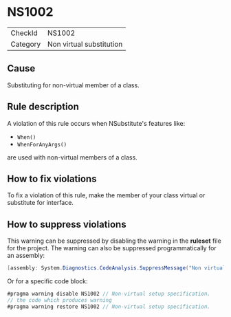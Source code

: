 ﻿# NS1002

<table>
<tr>
  <td>CheckId</td>
  <td>NS1002</td>
</tr>
<tr>
  <td>Category</td>
  <td>Non virtual substitution</td>
</tr>
</table>

## Cause

Substituting for non-virtual member of a class.

## Rule description

A violation of this rule occurs when NSubstitute's features like:
- `When()`
- `WhenForAnyArgs()`

are used with non-virtual members of a class.

## How to fix violations

To fix a violation of this rule, make the member of your class virtual or substitute for interface.

## How to suppress violations

This warning can be suppressed by disabling the warning in the **ruleset** file for the project.
The warning can also be suppressed programmatically for an assembly:
````c#
[assembly: System.Diagnostics.CodeAnalysis.SuppressMessage("Non virtual substitution", "NS1002:Non-virtual setup specification.", Justification = "Reviewed")]
````

Or for a specific code block:
````c#
#pragma warning disable NS1002 // Non-virtual setup specification.
// the code which produces warning
#pragma warning restore NS1002 // Non-virtual setup specification.
````
